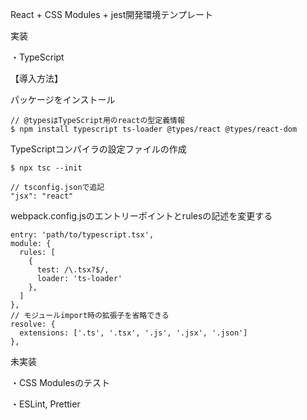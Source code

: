 React + CSS Modules + jest開発環境テンプレート

実装

・TypeScript

【導入方法】

パッケージをインストール
```
// @typesはTypeScript用のreactの型定義情報
$ npm install typescript ts-loader @types/react @types/react-dom
```

TypeScriptコンパイラの設定ファイルの作成
```
$ npx tsc --init

// tsconfig.jsonで追記
"jsx": "react"
```

webpack.config.jsのエントリーポイントとrulesの記述を変更する

```
entry: 'path/to/typescript.tsx',
module: {
  rules: [
    {
      test: /\.tsx?$/,
      loader: 'ts-loader'
    },
  ]
},
// モジュールimport時の拡張子を省略できる
resolve: {
  extensions: ['.ts', '.tsx', '.js', '.jsx', '.json']
},
```

未実装

・CSS Modulesのテスト

・ESLint, Prettier
